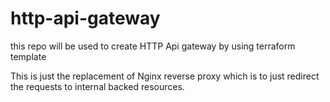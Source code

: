 # http-api-gateway
this repo will be used to create HTTP Api gateway by using terraform template

This is just the replacement of Nginx reverse proxy which is to just redirect the requests to internal backed resources.
